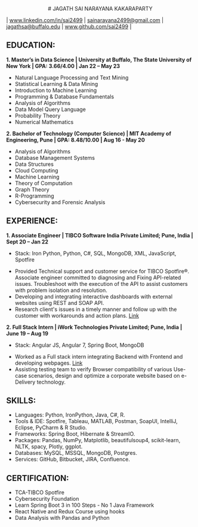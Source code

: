 <p style="text-align: center;"># JAGATH SAI NARAYANA KAKARAPARTY</p>

| www.linkedin.com/in/sai2499 | sainarayana2499@gmail.com | jagathsa@buffalo.edu | www.github.com/sai2499 |

## EDUCATION:
**1. Master’s in Data Science | University at Buffalo, The State University of New York | GPA: 3.66/4.00 | Jan 22 – May 23**
   - Natural Language Processing and Text Mining
   - Statistical Learning & Data Mining
   - Introduction to Machine Learning 
   - Programming & Database Fundamentals
   - Analysis of Algorithms
   - Data Model Query Language
   - Probability Theory
   - Numerical Mathematics

**2. Bachelor of Technology (Computer Science) | MIT Academy of Engineering, Pune | GPA: 8.48/10.00 | Aug 16 - May 20**
   - Analysis of Algorithms
   - Database Management Systems
   - Data Structures
   - Cloud Computing
   - Machine Learning
   - Theory of Computation
   - Graph Theory
   - R-Programming
   - Cybersecurity and Forensic Analysis
   
## EXPERIENCE: 
**1. Associate Engineer | TIBCO Software India Private Limited; Pune, India | Sept 20 – Jan 22**
   * Stack: Iron Python, Python, C#, SQL, MongoDB, XML, JavaScript, Spotfire
   - Provided Technical support and customer service for TIBCO Spotfire®. Associate engineer committed to diagnosing and Fixing API-related issues. Troubleshoot with the     execution of the API to assist customers with problem isolation and resolution.
   - Developing and integrating interactive dashboards with external websites using REST and SOAP API.
   - Research client's issues in a timely manner and follow up with the customer with workarounds and action plans. [Link](https://support.tibco.com/s/article/Calling-a-Stored-Procedure-in-Oracle-Database-using-IronPython-Script-in-TIBCO-Spotfire-throws-the-error-System-Data-OracleClient-OracleException-ORA-00900-invalid-SQL-statement)

**2. Full Stack Intern | iWork Technologies Private Limited; Pune, India | June 19 – Aug 19**
  * Stack: Angular JS, Angular 7, Spring Boot, MongoDB
  - Worked as a Full stack intern integrating Backend with Frontend and developing webpages. [Link](https://skipcart.com/)
  - Assisting testing team to verify Browser compatibility of various Use-case scenarios, design and optimize a corporate website based on e-Delivery technology.

## SKILLS:
  - Languages: Python, IronPython, Java, C#, R.
  - Tools & IDE: Spotfire, Tableau, MATLAB, Postman, SoapUI, IntelliJ, Eclipse, PyCharm & R Studio.
  - Frameworks: Spring Boot, Hibernate & StreamIO.
  - Packages: Pandas, NumPy, Matplotlib, beautifulsoup4, scikit-learn, NLTK, spacy, Plotly, ggplot.
  - Databases: MySQL, MSSQL, MongoDB, Postgres.
  - Services: GitHub, Bitbucket, JIRA, Confluence.

## CERTIFICATION:
  - TCA-TIBCO Spotfire
  - Cybersecurity Foundation
  - Learn Spring Boot 3 in 100 Steps - No 1 Java Framework
  - React Native and Redux Course using hooks
  - Data Analysis with Pandas and Python
